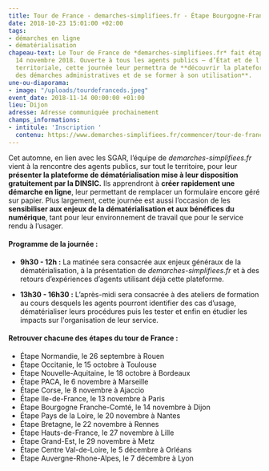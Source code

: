```yaml
---
title: Tour de France - demarches-simplifiees.fr - Étape Bourgogne-Franche-Comté
date: 2018-10-23 15:01:00 +02:00
tags:
- démarches en ligne
- dématérialisation
chapeau-text: Le Tour de France de *demarches-simplifiees.fr* fait étape à Dijon le
  14 novembre 2018. Ouverte à tous les agents publics – d’État et de l’administration
  territoriale, cette journée leur permettra de **découvrir la plateforme de dématérialisation
  des démarches administratives et de se former à son utilisation**.
une-ou-diaporama:
- image: "/uploads/tourdefranceds.jpeg"
event_date: 2018-11-14 00:00:00 +01:00
lieu: Dijon
adresse: Adresse communiquée prochainement
champs_informations:
- intitule: 'Inscription '
  contenu: https://www.demarches-simplifiees.fr/commencer/tour-de-france-demarches-simplifiees-bourgogne-fc
---
```


Cet automne, en lien avec les SGAR, l’équipe de *demarches-simplifiees.fr* vient à la rencontre des agents publics, sur tout le territoire, pour leur **présenter la plateforme de dématérialisation mise à leur disposition gratuitement par la DINSIC.** Ils apprendront à **créer rapidement une démarche en ligne**, leur permettant de remplacer un formulaire encore géré sur papier.
Plus largement, cette journée est aussi l’occasion de les **sensibiliser aux enjeux de la dématérialisation et aux bénéfices du numérique**, tant pour leur environnement de travail que pour le service rendu à l’usager. 


#### Programme de la journée :
* **9h30 - 12h :** La matinée sera consacrée aux enjeux généraux de la dématérialisation, à la présentation de *demarches-simplifiees.fr* et à des retours d’expériences d’agents utilisant déjà cette plateforme. 
 
* **13h30 - 16h30 :** L’après-midi sera consacrée à des ateliers de formation au cours desquels les agents pourront identifier des cas d’usage, dématérialiser leurs procédures puis les tester et enfin en étudier les impacts sur l'organisation de leur service. 


#### Retrouver chacune des étapes du tour de France : 

* Étape Normandie, le 26 septembre à Rouen
* Étape Occitanie, le 15 octobre à Toulouse
* Étape Nouvelle-Aquitaine, le 18 octobre à Bordeaux
* Étape PACA, le 6 novembre à Marseille
* Étape Corse, le 8 novembre à Ajaccio
* Étape Ile-de-France, le 13 novembre à Paris
* Étape Bourgogne Franche-Comté, le 14 novembre à Dijon
* Étape Pays de la Loire, le 20 novembre à Nantes
* Étape Bretagne, le 22 novembre à Rennes
* Étape Hauts-de-France, le 27 novembre à Lille
* Étape Grand-Est, le 29 novembre à Metz
* Étape Centre Val-de-Loire, le 5 décembre à Orléans
* Étape Auvergne-Rhone-Alpes, le 7 décembre à Lyon
